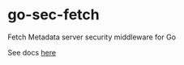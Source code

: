 # go-sec-fetch
Fetch Metadata server security middleware for Go

See docs [here](https://godoc.org/github.com/empijei/go-sec-fetch)
